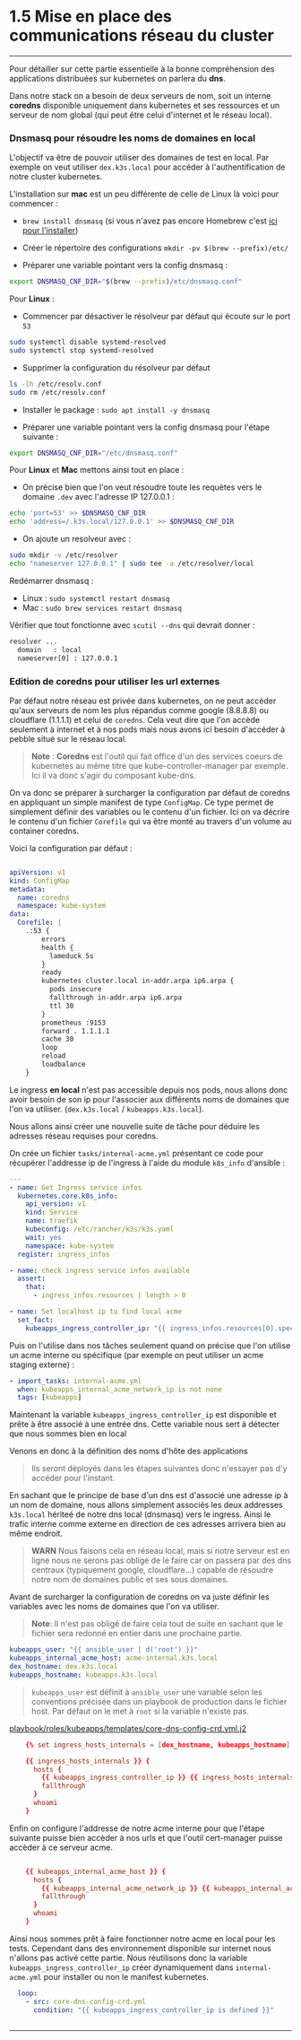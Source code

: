 # 1.5 Mise en place des communications réseau du cluster

---

Pour détailler sur cette partie essentielle à la bonne compréhension des applications distribuées sur kubernetes on parlera du **dns**.

Dans notre stack on a besoin de deux serveurs de nom, soit un interne **coredns** disponible uniquement dans kubernetes et ses ressources et un serveur de nom global (qui peut être celui d'internet et le réseau local).

### Dnsmasq pour résoudre les noms de domaines en local

L'objectif va être de pouvoir utiliser des domaines de test en local. Par exemple on veut utiliser `dex.k3s.local` pour accéder à l'authentification de notre cluster kubernetes.

L'installation sur **mac** est un peu différente de celle de Linux là voici pour commencer :

- `brew install dnsmasq` (si vous n'avez pas encore Homebrew c'est [ici pour l'installer](https://brew.sh/index_fr))

- Créer le répertoire des configurations `mkdir -pv $(brew --prefix)/etc/`

- Préparer une variable pointant vers la config dnsmasq :

```sh
export DNSMASQ_CNF_DIR="$(brew --prefix)/etc/dnsmasq.conf"
```

Pour **Linux** :

- Commencer par désactiver le résolveur par défaut qui écoute sur le port `53`
```sh
sudo systemctl disable systemd-resolved
sudo systemctl stop systemd-resolved
```

- Supprimer la configuration du résolveur par défaut

```sh
ls -lh /etc/resolv.conf
sudo rm /etc/resolv.conf
```

- Installer le package : `sudo apt install -y dnsmasq`

- Préparer une variable pointant vers la config dnsmasq pour l'étape suivante :

```sh
export DNSMASQ_CNF_DIR="/etc/dnsmasq.conf"
```

Pour **Linux** et **Mac** mettons ainsi tout en place :

- On précise bien que l'on veut résoudre toute les requètes vers le domaine `.dev` avec l'adresse IP 127.0.0.1 : 

```sh
echo 'port=53' >> $DNSMASQ_CNF_DIR
echo 'address=/.k3s.local/127.0.0.1' >> $DNSMASQ_CNF_DIR
```

- On ajoute un resolveur avec :

```sh
sudo mkdir -v /etc/resolver
echo "nameserver 127.0.0.1" | sudo tee -a /etc/resolver/local
```

Redémarrer dnsmasq :

- Linux : `sudo systemctl restart dnsmasq`
- Mac : `sudo brew services restart dnsmasq`

Vérifier que tout fonctionne avec `scutil --dns` qui devrait donner :

```txt
resolver ...
  domain   : local
  nameserver[0] : 127.0.0.1
```

### Edition de coredns pour utiliser les url externes

Par défaut notre réseau est privée dans kubernetes, on ne peut accéder qu'aux serveurs de nom les plus répandus comme google (8.8.8.8) ou cloudflare (1.1.1.1) et celui de `coredns`. Cela veut dire que l'on accède seulement à internet et à nos pods mais nous avons ici besoin d'accéder à pebble situé sur le réseau local.

> **Note** : **Coredns** est l'outil qui fait office d'un des services coeurs de kubernetes au même titre que kube-controller-manager par exemple. Ici il va donc s'agir du composant kube-dns.

On va donc se préparer à surcharger la configuration par défaut de coredns en appliquant un simple manifest de type `ConfigMap`. Ce type permet de simplement définir des variables ou le contenu d'un fichier. Ici on va décrire le contenu d'un fichier `Corefile` qui va être monté au travers d'un volume au container coredns.

Voici la configuration par défaut :

```yaml linenums="1" title="playbook/roles/kubeapps/templates/core-dns-config-crd.yml.j2"

apiVersion: v1
kind: ConfigMap
metadata:
  name: coredns
  namespace: kube-system
data:
  Corefile: |
    .:53 {
        errors
        health {
          lameduck 5s
        }
        ready
        kubernetes cluster.local in-addr.arpa ip6.arpa {
          pods insecure
          fallthrough in-addr.arpa ip6.arpa
          ttl 30
        }
        prometheus :9153
        forward . 1.1.1.1
        cache 30
        loop
        reload
        loadbalance
    }
```

Le ingress **en local** n'est pas accessible depuis nos pods, nous allons donc avoir besoin de son ip pour l'associer aux différents noms de domaines que l'on va utiliser. (`dex.k3s.local` / `kubeapps.k3s.local`).

Nous allons ainsi créer une nouvelle suite de tâche pour déduire les adresses réseau requises pour coredns.

On crée un fichier `tasks/internal-acme.yml` présentant ce code pour récupérer l'addresse ip de l'ingress à l'aide du module `k8s_info` d'ansible :

```yaml linenums="1" title="playbook/roles/kubeapps/tasks/internal-acme.yml"
---
- name: Get Ingress service infos
  kubernetes.core.k8s_info:
    api_version: v1
    kind: Service
    name: traefik
    kubeconfig: /etc/rancher/k3s/k3s.yaml
    wait: yes
    namespace: kube-system
  register: ingress_infos

- name: check ingress service infos available
  assert:
    that:
      - ingress_infos.resources | length > 0

- name: Set localhost ip to find local acme
  set_fact:
    kubeapps_ingress_controller_ip: "{{ ingress_infos.resources[0].spec.clusterIP }}"


```

Puis on l'utilise dans nos tâches seulement quand on précise que l'on utilise un acme interne ou spécifique (par exemple on peut utiliser un acme staging externe) :

```yaml linenums="1" title="playbook/roles/kubeapps/tasks/main.yml"
- import_tasks: internal-acme.yml
  when: kubeapps_internal_acme_network_ip is not none
  tags: [kubeapps]

```

Maintenant la variable `kubeapps_ingress_controller_ip` est disponible et prête à être associé à une entrée dns. Cette variable nous sert à détecter que nous sommes bien en local

Venons en donc à la définition des noms d'hôte des applications 

> Ils seront déployés dans les étapes suivantes donc n'essayer pas d'y accéder pour l'instant.

En sachant que le principe de base d'un dns est d'associé une adresse ip à un nom de domaine, nous allons simplement associés les deux addresses `k3s.local` hériteé de notre dns local (dnsmasq) vers le ingress. Ainsi le trafic interne comme externe en direction de ces adresses arrivera bien au même endroit.

> **WARN** Nous faisons cela en réseau local, mais si notre serveur est en ligne nous ne serons pas obligé de le faire car on passera par des dns centraux (typiquement google, cloudflare...) capable de résoudre notre nom de domaines public et ses sous domaines.

Avant de surcharger la configuration de coredns on va juste définir les variables avec les noms de domaines que l'on va utiliser.

> **Note**: Il n'est pas obligé de faire cela tout de suite en sachant que le fichier sera redonné en entier dans une prochaine partie.

```yaml linenums="1" title="playbook/roles/kubeapps/defaults/main.yml"
kubeapps_user: "{{ ansible_user | d('root') }}"
kubeapps_internal_acme_host: acme-internal.k3s.local
dex_hostname: dex.k3s.local
kubeapps_hostname: kubeapps.k3s.local

```

> `kubeapps_user` est définit à `ansible_user` une variable selon les conventions précisée dans un playbook de production dans le fichier host. Par défaut on le met à `root` si la variable n'existe pas.

[playbook/roles/kubeapps/templates/core-dns-config-crd.yml.j2](playbook/roles/kubeapps/templates/core-dns-config-crd.yml.j2#L28)

```conf linenums="28" title="playbook/roles/kubeapps/templates/core-dns-config-crd.yml.j2"
    {% set ingress_hosts_internals = [dex_hostname, kubeapps_hostname] | join(" ") -%}

    {{ ingress_hosts_internals }} {
      hosts {
        {{ kubeapps_ingress_controller_ip }} {{ ingress_hosts_internals }}
        fallthrough
      }
      whoami
    }
```

Enfin on configure l'addresse de notre acme interne pour que l'étape suivante puisse bien accèder à nos urls et que l'outil cert-manager puisse accèder à ce serveur acme.

```conf linenums="32" title="playbook/roles/kubeapps/templates/core-dns-config-crd.yml.j2"

    {{ kubeapps_internal_acme_host }} {
      hosts {
        {{ kubeapps_internal_acme_network_ip }} {{ kubeapps_internal_acme_host }}
        fallthrough
      }
      whoami
    }

```

Ainsi nous sommes prêt à faire fonctionner notre acme en local pour les tests. Cependant dans des environnement disponible sur internet nous n'allons pas activé cette partie. Nous réutilisons donc la variable `kubeapps_ingress_controller_ip` créer dynamiquement dans `internal-acme.yml` pour installer ou non le manifest kubernetes.

```yaml linenums="15" title="playbook/roles/kubeapps/tasks/main.yml"
  loop:
    - src: core-dns-config-crd.yml
      condition: "{{ kubeapps_ingress_controller_ip is defined }}"
   
```

---
